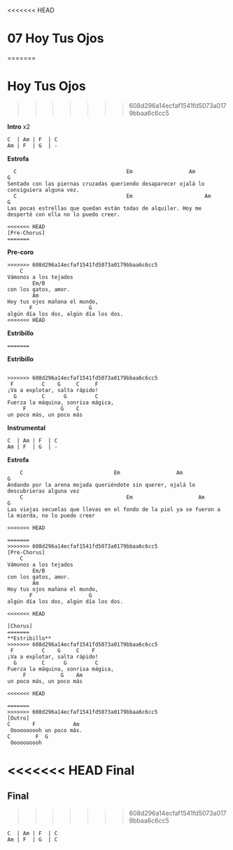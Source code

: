 <<<<<<< HEAD
# 07 Hoy Tus Ojos
=======
# Hoy Tus Ojos
>>>>>>> 608d296a14ecfaf1541fd5073a0179bbaa6c6cc5

**Intro**  x2
```
C  | Am | F  | C
Am | F  | G  | -

```
**Estrofa**
```
  C                                   Em                  Am                   G
Sentado con las piernas cruzadas queriendo desaparecer ojalá lo consiguiera alguna vez.
  C                                   Em                       Am                       G
Las pocas estrellas que quedan están todas de alquiler. Hoy me desperté con ella no lo puedo creer.

<<<<<<< HEAD
[Pre-Chorus]
=======
```
**Pre-coro**
```
>>>>>>> 608d296a14ecfaf1541fd5073a0179bbaa6c6cc5
    C
Vámonos a los tejados
        Em/B
con los gatos, amor.
        Am
Hoy tus ojos mañana el mundo,
       F                  G
algún día los dos, algún día los dos.
<<<<<<< HEAD
```
**Estribillo**
```
=======

```
**Estribillo**
```

>>>>>>> 608d296a14ecfaf1541fd5073a0179bbaa6c6cc5
 F         C    G     C     F
¡Va a explotar, salta rápido!
  G        C      G         C
Fuerza la máquina, sonrisa mágica,
     F           G    C
un poco más, un poco más
```
**Instrumental**
```
C  | Am | F  | C
Am | F  | G  | -
```
**Estrofa**
```
    C                             Em                  Am                     G
Andando por la arena mojada queriéndote sin querer, ojalá lo descubrieras alguna vez
    C                                 Em                     Am                        G
Las viejas secuelas que llevas en el fondo de la piel ya se fueron a la mierda, no lo puedo creer

<<<<<<< HEAD

=======
>>>>>>> 608d296a14ecfaf1541fd5073a0179bbaa6c6cc5
[Pre-Chorus]
    C
Vámonos a los tejados
        Em/B
con los gatos, amor.
        Am
Hoy tus ojos mañana el mundo,
       F                  G
algún día los dos, algún día los dos.

<<<<<<< HEAD

[Chorus]
=======
**Estribillo**
>>>>>>> 608d296a14ecfaf1541fd5073a0179bbaa6c6cc5
 F         C    G     C    F
¡Va a explotar, salta rápido!
  G        C      G         C
Fuerza la máquina, sonrisa mágica,
     F           G    Am
un poco más, un poco más

<<<<<<< HEAD

=======
>>>>>>> 608d296a14ecfaf1541fd5073a0179bbaa6c6cc5
[Outro]
C       F            Am
 Oooooooooh un poco más.
C        F  G
 Oooooooooh
```
<<<<<<< HEAD
**Final**
=======
## Final
>>>>>>> 608d296a14ecfaf1541fd5073a0179bbaa6c6cc5
```
C  | Am | F  | C
Am | F  | G  | C
```